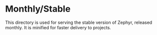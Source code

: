 <h1>Monthly/Stable</h1>
<p>This directory is used for serving the stable version of Zephyr, released monthly. It is minified for faster delivery to projects.</p>